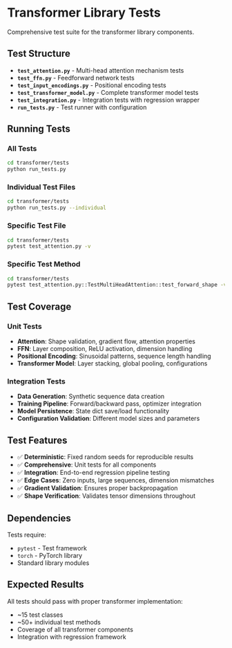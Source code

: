 # Transformer Library Tests

Comprehensive test suite for the transformer library components.

## Test Structure

- **`test_attention.py`** - Multi-head attention mechanism tests
- **`test_ffn.py`** - Feedforward network tests  
- **`test_input_encodings.py`** - Positional encoding tests
- **`test_transformer_model.py`** - Complete transformer model tests
- **`test_integration.py`** - Integration tests with regression wrapper
- **`run_tests.py`** - Test runner with configuration

## Running Tests

### All Tests
```bash
cd transformer/tests
python run_tests.py
```

### Individual Test Files
```bash
cd transformer/tests  
python run_tests.py --individual
```

### Specific Test File
```bash
cd transformer/tests
pytest test_attention.py -v
```

### Specific Test Method
```bash
cd transformer/tests
pytest test_attention.py::TestMultiHeadAttention::test_forward_shape -v
```

## Test Coverage

### Unit Tests
- **Attention**: Shape validation, gradient flow, attention properties
- **FFN**: Layer composition, ReLU activation, dimension handling
- **Positional Encoding**: Sinusoidal patterns, sequence length handling
- **Transformer Model**: Layer stacking, global pooling, configurations

### Integration Tests
- **Data Generation**: Synthetic sequence data creation
- **Training Pipeline**: Forward/backward pass, optimizer integration
- **Model Persistence**: State dict save/load functionality
- **Configuration Validation**: Different model sizes and parameters

## Test Features

- ✅ **Deterministic**: Fixed random seeds for reproducible results
- ✅ **Comprehensive**: Unit tests for all components
- ✅ **Integration**: End-to-end regression pipeline testing
- ✅ **Edge Cases**: Zero inputs, large sequences, dimension mismatches
- ✅ **Gradient Validation**: Ensures proper backpropagation
- ✅ **Shape Verification**: Validates tensor dimensions throughout

## Dependencies

Tests require:
- `pytest` - Test framework
- `torch` - PyTorch library
- Standard library modules

## Expected Results

All tests should pass with proper transformer implementation:
- ~15 test classes
- ~50+ individual test methods
- Coverage of all transformer components
- Integration with regression framework